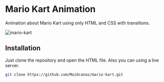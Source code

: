 # Mario Kart Animation

Animation about Mario Kart using only HTML and CSS with transitions.

![mario-kart](https://user-images.githubusercontent.com/40370334/79090541-a2f26f00-7d0f-11ea-8086-6f3b512bb1de.PNG)

## Installation

Just clone the repository and open the HTML file. Also you can using a live server.

```bash
git clone https://github.com/MoiOcanas/mario-kart.git
```